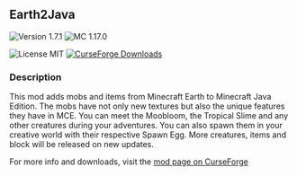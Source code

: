 ## Earth2Java

![Version 1.7.1](https://img.shields.io/badge/Version-1.7.10-brightgreen)
![MC 1.17.0](https://img.shields.io/badge/MC-1.17.0-blue)

![License MIT](https://img.shields.io/badge/License-MIT-blue)
[![CurseForge Downloads](https://img.shields.io/badge/dynamic/json?color=f16436&label=CurseForge&query=%24.downloadCount&suffix=%20Downloads&url=https%3A%2F%2Faddons-ecs.forgesvc.net%2Fapi%2Fv2%2Faddon%2F398022)](https://www.curseforge.com/minecraft/mc-mods/earth2java-fabric)
### Description
This mod adds mobs and items from Minecraft Earth to Minecraft Java Edition. The mobs have not only new textures but also the unique features they have in MCE. You can meet the Moobloom, the Tropical Slime and any other creatures during your adventures. You can also spawn them in your creative world with their respective Spawn Egg.
More creatures, items and block will be released on new updates.

For more info and downloads, visit the [mod page on CurseForge](https://www.curseforge.com/minecraft/mc-mods/earth2java-fabric)
